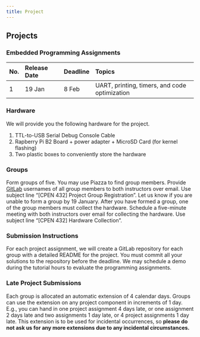 ```yaml
---
title: Project
---
```


## Projects

### Embedded Programming Assignments

| **No.** | **Release Date** | **Deadline** | **Topics** |
|:--------|:-----------------|:-------------|:-----------|
|  1  | 19 Jan | 8 Feb | UART, printing, timers, and code optimization |

<!-- [README](https://gitlab.com/cpen432-wt2-2021-2022/p1/release/-/blob/main/README.md) | -->

### Hardware

We will provide you the following hardware for the project.

1. TTL-to-USB Serial Debug Console Cable
2. Rapberry Pi B2 Board + power adapter + MicroSD Card (for kernel flashing)
3. Two plastic boxes to conveniently store the hardware

### Groups

Form groups of five. You may use Piazza to find group members. Provide [GitLab](https://gitlab.com/) usernames of all group members to both instructors over email. Use subject line “[CPEN 432] Project Group Registration”. Let us know if you are unable to form a group by 19 January. After you have formed a group, one of the group members must collect the hardware. Schedule a five-minute meeting with both instructors over email for collecting the hardware. Use subject line “[CPEN 432] Hardware Collection”.

### Submission Instructions

For each project assignment, we will create a GitLab repository for each group with a detailed README for the project. You must commit all your solutions to the repository before the deadline. We may schedule a demo during the tutorial hours to evaluate the programming assignments.

### Late Project Submissions

Each group is allocated an automatic extension of 4 calendar days. Groups can use the extension on any project component in increments of 1 day. E.g., you can hand in one project assignment 4 days late, or one assignment 2 days late and two assignments 1 day late, or 4 project assignments 1 day late. This extension is to be used for incidental occurrences, so **please do not ask us for any more extensions due to any incidental circumstances.**
